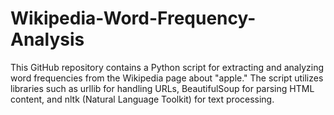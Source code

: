 # Wikipedia-Word-Frequency-Analysis
This GitHub repository contains a Python script for extracting and analyzing word frequencies from the Wikipedia page about "apple." The script utilizes libraries such as urllib for handling URLs, BeautifulSoup for parsing HTML content, and nltk (Natural Language Toolkit) for text processing.
